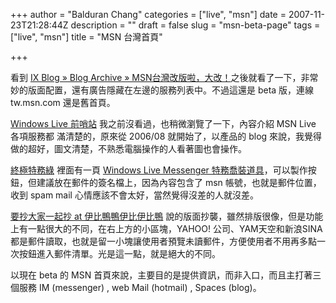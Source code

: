 +++
author = "Balduran Chang"
categories = ["live", "msn"]
date = 2007-11-23T21:28:44Z
description = ""
draft = false
slug = "msn-beta-page"
tags = ["live", "msn"]
title = "MSN 台灣首頁"

+++


看到 [IX Blog » Blog Archive » MSN台灣改版啦，大改！](http://blog.insightxplorer.com/2007/11/22/msn-new-version/)之後就看了一下，非常妙的版面配置，還有廣告隱藏在左邊的服務列表中。不過這還是 beta 版，連線 tw.msn.com 還是舊首頁。

[Windows Live 前哨站](http://windowsliveintro.spaces.live.com/) 我之前沒看過，也稍微瀏覽了一下，內容介紹 MSN Live 各項服務都 滿清楚的，原來從 2006/08 就開始了，以產品的 blog 來說，我覺得做的超好，圖文清楚，不熟悉電腦操作的人看著圖也會操作。

[終極特務綠](http://twmsnclub.spaces.live.com/) 裡面有一頁 [Windows Live Messenger 特務喬裝道具](http://3c.msn.com.tw/messengerbutton/)，可以製作按鈕，但建議放在郵件的簽名檔上，因為內容包含了 msn 帳號，也就是郵件位置，收到 spam mail 心情應該不會太好，當然覺得沒差的人就沒差。

[要抄大家一起抄 at 伊比鴨鴨伊比伊比鴨](http://blog.duck.game.tw/?p=425) 說的版面抄襲，雖然排版很像，但是功能上有一點很大的不同，在右上方的小區塊，YAHOO! 公司、YAM天空和新浪SINA 都是郵件讀取，也就是留一小塊讓使用者預覽未讀郵件，方便使用者不用再多點一次按鈕進入郵件清單。光是這一點，就是絕大的不同。

以現在 beta 的 MSN 首頁來說，主要目的是提供資訊，而非入口，而且主打著三個服務 IM (messenger) , web Mail (hotmail) , Spaces (blog)。

